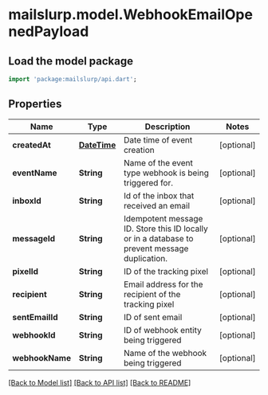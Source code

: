 # mailslurp.model.WebhookEmailOpenedPayload

## Load the model package
```dart
import 'package:mailslurp/api.dart';
```

## Properties
Name | Type | Description | Notes
------------ | ------------- | ------------- | -------------
**createdAt** | [**DateTime**](DateTime) | Date time of event creation | [optional] 
**eventName** | **String** | Name of the event type webhook is being triggered for. | [optional] 
**inboxId** | **String** | Id of the inbox that received an email | [optional] 
**messageId** | **String** | Idempotent message ID. Store this ID locally or in a database to prevent message duplication. | [optional] 
**pixelId** | **String** | ID of the tracking pixel | [optional] 
**recipient** | **String** | Email address for the recipient of the tracking pixel | [optional] 
**sentEmailId** | **String** | ID of sent email | [optional] 
**webhookId** | **String** | ID of webhook entity being triggered | [optional] 
**webhookName** | **String** | Name of the webhook being triggered | [optional] 

[[Back to Model list]](../README#documentation-for-models) [[Back to API list]](../README#documentation-for-api-endpoints) [[Back to README]](../README)


